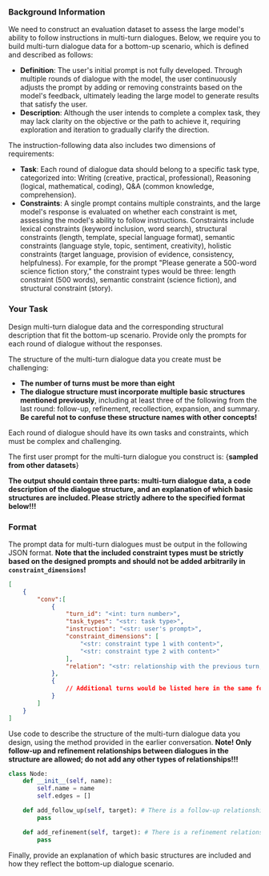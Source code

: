 ### Background Information
We need to construct an evaluation dataset to assess the large model's ability to follow instructions in multi-turn dialogues. Below, we require you to build multi-turn dialogue data for a bottom-up scenario, which is defined and described as follows:
- **Definition**: The user's initial prompt is not fully developed. Through multiple rounds of dialogue with the model, the user continuously adjusts the prompt by adding or removing constraints based on the model's feedback, ultimately leading the large model to generate results that satisfy the user.
- **Description**: Although the user intends to complete a complex task, they may lack clarity on the objective or the path to achieve it, requiring exploration and iteration to gradually clarify the direction.

The instruction-following data also includes two dimensions of requirements:
- **Task**: Each round of dialogue data should belong to a specific task type, categorized into: Writing (creative, practical, professional), Reasoning (logical, mathematical, coding), Q&A (common knowledge, comprehension).
- **Constraints**: A single prompt contains multiple constraints, and the large model's response is evaluated on whether each constraint is met, assessing the model's ability to follow instructions. Constraints include lexical constraints (keyword inclusion, word search), structural constraints (length, template, special language format), semantic constraints (language style, topic, sentiment, creativity), holistic constraints (target language, provision of evidence, consistency, helpfulness). For example, for the prompt "Please generate a 500-word science fiction story," the constraint types would be three: length constraint (500 words), semantic constraint (science fiction), and structural constraint (story).

### Your Task
Design multi-turn dialogue data and the corresponding structural description that fit the bottom-up scenario. Provide only the prompts for each round of dialogue without the responses.

The structure of the multi-turn dialogue data you create must be challenging:
- **The number of turns must be more than eight**
- **The dialogue structure must incorporate multiple basic structures mentioned previously**, including at least three of the following from the last round: follow-up, refinement, recollection, expansion, and summary. **Be careful not to confuse these structure names with other concepts!**

Each round of dialogue should have its own tasks and constraints, which must be complex and challenging.

The first user prompt for the multi-turn dialogue you construct is: {__sampled from other datasets__}

**The output should contain three parts: multi-turn dialogue data, a code description of the dialogue structure, and an explanation of which basic structures are included. Please strictly adhere to the specified format below!!!**

### Format
The prompt data for multi-turn dialogues must be output in the following JSON format. **Note that the included constraint types must be strictly based on the designed prompts and should not be added arbitrarily in `constraint_dimensions`!**
```json
[
    {
        "conv":[
            {
                "turn_id": "<int: turn number>",
                "task_types": "<str: task type>",
                "instruction": "<str: user's prompt>",
                "constraint_dimensions": [
                    "<str: constraint type 1 with content>",
                    "<str: constraint type 2 with content>"
                ],
                "relation": "<str: relationship with the previous turn, such as follow-up>"
            },
            {
                // Additional turns would be listed here in the same format
            }
        ]
    }
]
```

Use code to describe the structure of the multi-turn dialogue data you design, using the method provided in the earlier conversation. **Note! Only follow-up and refinement relationships between dialogues in the structure are allowed; do not add any other types of relationships!!!**
```python
class Node:
    def __init__(self, name):
        self.name = name
        self.edges = []

    def add_follow_up(self, target): # There is a follow-up relationship between self and target
        pass

    def add_refinement(self, target): # There is a refinement relationship between self and target
        pass
```

Finally, provide an explanation of which basic structures are included and how they reflect the bottom-up dialogue scenario.